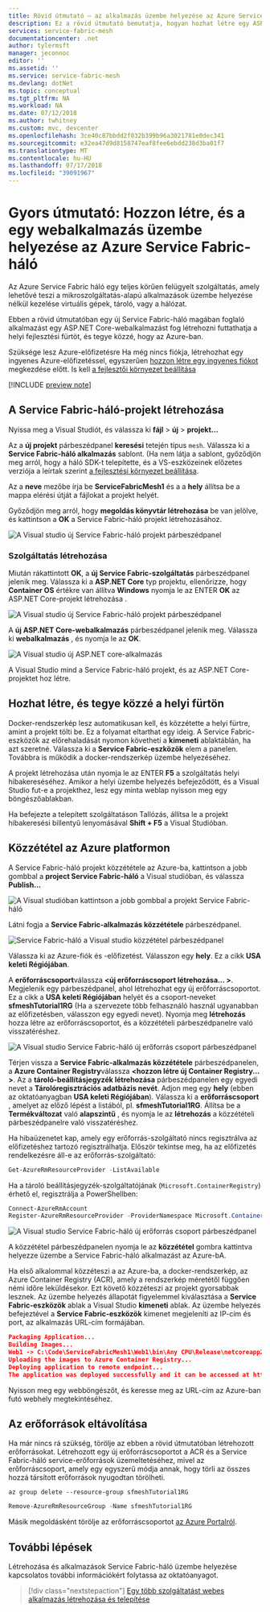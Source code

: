 ```yaml
---
title: Rövid útmutató – az alkalmazás üzembe helyezése az Azure Service Fabric háló |} A Microsoft Docs
description: Ez a rövid útmutató bemutatja, hogyan hozhat létre egy ASP.NET Core-webhelyen, és közzé kell tennie az Azure Service Fabric-háló.
services: service-fabric-mesh
documentationcenter: .net
author: tylermsft
manager: jeconnoc
editor: ''
ms.assetid: ''
ms.service: service-fabric-mesh
ms.devlang: dotNet
ms.topic: conceptual
ms.tgt_pltfrm: NA
ms.workload: NA
ms.date: 07/12/2018
ms.author: twhitney
ms.custom: mvc, devcenter
ms.openlocfilehash: 3ce40c87bbdd2f032b399b96a3021781e0dec341
ms.sourcegitcommit: e32ea47d9d8158747eaf8fee6ebdd238d3ba01f7
ms.translationtype: MT
ms.contentlocale: hu-HU
ms.lasthandoff: 07/17/2018
ms.locfileid: "39091967"
---
```

# <a name="quickstart-create-and-deploy-a-web-app-to-azure-service-fabric-mesh"></a>Gyors útmutató: Hozzon létre, és a egy webalkalmazás üzembe helyezése az Azure Service Fabric-háló

Az Azure Service Fabric háló egy teljes körűen felügyelt szolgáltatás, amely lehetővé teszi a mikroszolgáltatás-alapú alkalmazások üzembe helyezése nélkül kezelése virtuális gépek, tároló, vagy a hálózat.

Ebben a rövid útmutatóban egy új Service Fabric-háló magában foglaló alkalmazást egy ASP.NET Core-webalkalmazást fog létrehozni futtathatja a helyi fejlesztési fürtöt, és tegye közzé, hogy az Azure-ban.

Szüksége lesz Azure-előfizetésre Ha még nincs fiókja, létrehozhat egy ingyenes Azure-előfizetéssel, egyszerűen [hozzon létre egy ingyenes fiókot](https://azure.microsoft.com/free/) megkezdése előtt. Is kell [a fejlesztői környezet beállítása](service-fabric-mesh-howto-setup-developer-environment-sdk.md)

[!INCLUDE [preview note](./includes/include-preview-note.md)]

## <a name="create-a-service-fabric-mesh-project"></a>A Service Fabric-háló-projekt létrehozása

Nyissa meg a Visual Studiót, és válassza ki **fájl** > **új** > **projekt...**

Az a **új projekt** párbeszédpanel **keresési** tetején típus `mesh`. Válassza ki a **Service Fabric-háló alkalmazás** sablont. (Ha nem látja a sablont, győződjön meg arról, hogy a háló SDK-t telepítette, és a VS-eszközeinek előzetes verziója a leírtak szerint [a fejlesztési környezet beállítása](service-fabric-mesh-howto-setup-developer-environment-sdk.md). 

Az a **neve** mezőbe írja be **ServiceFabricMesh1** és a a **hely** állítsa be a mappa elérési útját a fájlokat a projekt helyét.

Győződjön meg arról, hogy **megoldás könyvtár létrehozása** be van jelölve, és kattintson a **OK** a Service Fabric-háló projekt létrehozásához.

![A Visual studio új Service Fabric-háló projekt párbeszédpanel](media/service-fabric-mesh-quickstart-dotnet-core/visual-studio-new-project.png)

### <a name="create-a-service"></a>Szolgáltatás létrehozása

Miután rákattintott **OK**, a **új Service Fabric-szolgáltatás** párbeszédpanel jelenik meg. Válassza ki a **ASP.NET Core** typ projektu, ellenőrizze, hogy **Container OS** értékre van állítva **Windows** nyomja le az ENTER **OK** az ASP.NET Core-projekt létrehozása . 

![A Visual studio új Service Fabric-háló projekt párbeszédpanel](media/service-fabric-mesh-quickstart-dotnet-core/visual-studio-new-service-fabric-service.png)

A **új ASP.NET Core-webalkalmazás** párbeszédpanel jelenik meg. Válassza ki **webalkalmazás** , és nyomja le az **OK**.

![A Visual studio új ASP.NET core-alkalmazás](media/service-fabric-mesh-quickstart-dotnet-core/visual-studio-new-aspnetcore-app.png)

A Visual Studio mind a Service Fabric-háló projekt, és az ASP.NET Core-projektet hoz létre.

## <a name="build-and-publish-to-your-local-cluster"></a>Hozhat létre, és tegye közzé a helyi fürtön

Docker-rendszerkép lesz automatikusan kell, és közzétette a helyi fürtre, amint a projekt tölti be. Ez a folyamat eltarthat egy ideig. A Service Fabric-eszközök az előrehaladását nyomon követheti a **kimeneti** ablaktáblán, ha azt szeretné. Válassza ki a **Service Fabric-eszközök** elem a panelen. Továbbra is működik a docker-rendszerkép üzembe helyezéséhez.

A projekt létrehozása után nyomja le az ENTER **F5** a szolgáltatás helyi hibakereséséhez. Amikor a helyi üzembe helyezés befejeződött, és a Visual Studio fut-e a projekthez, lesz egy minta weblap nyisson meg egy böngészőablakban.

Ha befejezte a telepített szolgáltatáson Tallózás, állítsa le a projekt hibakeresési billentyű lenyomásával **Shift + F5** a Visual Studióban.

## <a name="publish-to-azure"></a>Közzététel az Azure platformon

A Service Fabric-háló projekt közzététele az Azure-ba, kattintson a jobb gombbal a **project Service Fabric-háló** a Visual studióban, és válassza **Publish...**

![A Visual studióban kattintson a jobb gombbal a projekt Service Fabric-háló](media/service-fabric-mesh-quickstart-dotnet-core/visual-studio-right-click-publish.png)

Látni fogja a **Service Fabric-alkalmazás közzététele** párbeszédpanel.

![Service Fabric-háló a Visual studio közzététel párbeszédpanel](media/service-fabric-mesh-quickstart-dotnet-core/visual-studio-publish-dialog.png)

Válassza ki az Azure-fiók és -előfizetést. Válasszon egy **hely**. Ez a cikk **USA keleti Régiójában**.

A **erőforráscsoport**válassza  **\<új erőforráscsoport létrehozása... >**. Megjelenik egy párbeszédpanel, ahol létrehozhat egy új erőforráscsoportot. Ez a cikk a **USA keleti Régiójában** helyét és a csoport-neveket **sfmeshTutorial1RG** (Ha a szervezete több felhasználó használ ugyanabban az előfizetésben, válasszon egy egyedi nevet).  Nyomja meg **létrehozás** hozza létre az erőforráscsoportot, és a közzétételi párbeszédpanelre való visszatéréshez.

![A Visual studio Service Fabric-háló új erőforrás csoport párbeszédpanel](media/service-fabric-mesh-quickstart-dotnet-core/visual-studio-publish-new-resource-group-dialog.png)

Térjen vissza a **Service Fabric-alkalmazás közzététele** párbeszédpanelen, a **Azure Container Registry**válassza  **\<hozzon létre új Container Registry... >**. Az a **tároló-beállításjegyzék létrehozása** párbeszédpanelen egy egyedi nevet a **Tárolóregisztrációs adatbázis nevét**. Adjon meg egy **hely** (ebben az oktatóanyagban **USA keleti Régiójában**). Válassza ki a **erőforráscsoport** , amelyet az előző lépést a listából, pl. **sfmeshTutorial1RG**. Állítsa be a **Termékváltozat** való **alapszintű** , és nyomja le az **létrehozás** a közzétételi párbeszédpanelre való visszatéréshez.

Ha hibaüzenetet kap, amely egy erőforrás-szolgáltató nincs regisztrálva az előfizetéshez tartozó regisztrálhatja. Először tekintse meg, ha az előfizetés rendelkezésre áll-e az erőforrás-szolgáltató:

```Powershell
Get-AzureRmResourceProvider -ListAvailable
```

Ha a tároló beállításjegyzék-szolgáltatójának (`Microsoft.ContainerRegistry`) érhető el, regisztrálja a PowerShellben:

```Powershell
Connect-AzureRmAccount
Register-AzureRmResourceProvider -ProviderNamespace Microsoft.ContainerRegistry
```

![A Visual studio Service Fabric-háló új erőforrás csoport párbeszédpanel](media/service-fabric-mesh-quickstart-dotnet-core/visual-studio-publish-new-container-registry-dialog.png)

A közzététel párbeszédpanelen nyomja le az **közzététel** gombra kattintva helyezze üzembe a Service Fabric-háló alkalmazást az Azure-bA.

Ha első alkalommal közzéteszi a az Azure-ba, a docker-rendszerkép, az Azure Container Registry (ACR), amely a rendszerkép méretétől függően némi időre leküldésekor. Ezt követő közzéteszi az projekt gyorsabbak lesznek. Az üzembe helyezés állapotát figyelemmel kiválasztása a **Service Fabric-eszközök** ablak a Visual Studio **kimeneti** ablak. Az üzembe helyezés befejeztével a **Service Fabric-eszközök** kimenet megjeleníti az IP-cím és port, az alkalmazás URL-cím formájában.

```json
Packaging Application...
Building Images...
Web1 -> C:\Code\ServiceFabricMesh1\Web1\bin\Any CPU\Release\netcoreapp2.0\Web1.dll
Uploading the images to Azure Container Registry...
Deploying application to remote endpoint...
The application was deployed successfully and it can be accessed at http://...
```

Nyisson meg egy webböngészőt, és keresse meg az URL-cím az Azure-ban futó webhely megtekintéséhez.

## <a name="clean-up-resources"></a>Az erőforrások eltávolítása

Ha már nincs rá szükség, törölje az ebben a rövid útmutatóban létrehozott erőforrásokat. Létrehozott egy új erőforráscsoportot a ACR és a Service Fabric-háló service-erőforrások üzemeltetéséhez, mivel az erőforráscsoport, amely egy egyszerű módja annak, hogy törli az összes hozzá társított erőforrások nyugodtan törölheti.

```azurecli
az group delete --resource-group sfmeshTutorial1RG
```

```powershell
Remove-AzureRmResourceGroup -Name sfmeshTutorial1RG
```

Másik megoldásként törölje az erőforráscsoportot [az Azure Portalról](https://portal.azure.com).

## <a name="next-steps"></a>További lépések
Létrehozása és alkalmazások Service Fabric-háló üzembe helyezése kapcsolatos további információkért folytassa az oktatóanyagot.
> [!div class="nextstepaction"]
> [Egy több szolgáltatást webes alkalmazás létrehozása és telepítése](service-fabric-mesh-tutorial-create-dotnetcore.md)
